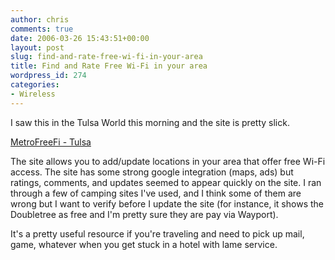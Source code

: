 ```yaml
---
author: chris
comments: true
date: 2006-03-26 15:43:51+00:00
layout: post
slug: find-and-rate-free-wi-fi-in-your-area
title: Find and Rate Free Wi-Fi in your area
wordpress_id: 274
categories:
- Wireless
---
```


I saw this in the Tulsa World this morning and the site is pretty slick.

[MetroFreeFi - Tulsa](http://www.metrofreefi.com/free-wifi-Tulsa-OK-USA.htm)

The site allows you to add/update locations in your area that offer free Wi-Fi access. The site has some strong google integration (maps, ads) but ratings, comments, and updates seemed to appear quickly on the site. I ran through a few of camping sites I've used, and I think some of them are wrong but I want to verify before I update the site (for instance, it shows the Doubletree as free and I'm pretty sure they are pay via Wayport).

It's a pretty useful resource if you're traveling and need to pick up mail, game, whatever when you get stuck in a hotel with lame service.
